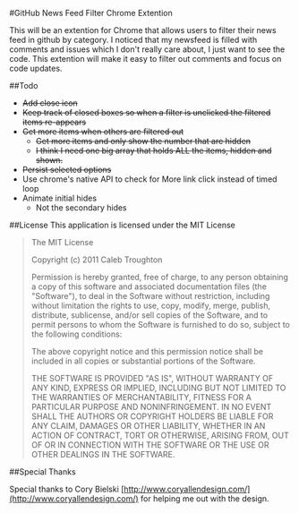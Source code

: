 #GitHub News Feed Filter Chrome Extention

This will be an extention for Chrome that allows users to filter their news feed in github by category.  I noticed that my newsfeed is filled with comments and issues which I don't really care about, I just want to see the code.  This extention will make it easy to filter out comments and focus on code updates.

##Todo
* ~~Add close icon~~
* ~~Keep track of closed boxes so when a filter is unclicked the filtered items re-appears~~
* ~~Get more items when others are filtered out~~
   + ~~Get more items and only show the number that are hidden~~
   + ~~I think I need one big array that holds ALL the items, hidden and shown.~~
 * ~~Persist selected options~~
 * Use chrome's native API to check for More link click instead of timed loop
 * Animate initial hides
   + Not the secondary hides

##License
This application is licensed under the MIT License

>The MIT License
>
>Copyright (c) 2011 Caleb Troughton
>
>Permission is hereby granted, free of charge, to any person obtaining a copy
of this software and associated documentation files (the "Software"), to deal
in the Software without restriction, including without limitation the rights
to use, copy, modify, merge, publish, distribute, sublicense, and/or sell
copies of the Software, and to permit persons to whom the Software is
furnished to do so, subject to the following conditions:
>
>The above copyright notice and this permission notice shall be included in
all copies or substantial portions of the Software.
>
>THE SOFTWARE IS PROVIDED "AS IS", WITHOUT WARRANTY OF ANY KIND, EXPRESS OR
IMPLIED, INCLUDING BUT NOT LIMITED TO THE WARRANTIES OF MERCHANTABILITY,
FITNESS FOR A PARTICULAR PURPOSE AND NONINFRINGEMENT. IN NO EVENT SHALL THE
AUTHORS OR COPYRIGHT HOLDERS BE LIABLE FOR ANY CLAIM, DAMAGES OR OTHER
LIABILITY, WHETHER IN AN ACTION OF CONTRACT, TORT OR OTHERWISE, ARISING FROM,
OUT OF OR IN CONNECTION WITH THE SOFTWARE OR THE USE OR OTHER DEALINGS IN
THE SOFTWARE.

##Special Thanks

Special thanks to Cory Bielski [http://www.coryallendesign.com/](http://www.coryallendesign.com/) for helping me out with the design.
